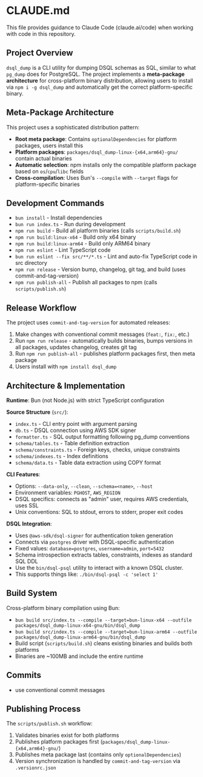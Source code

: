# CLAUDE.md

This file provides guidance to Claude Code (claude.ai/code) when working with code in this repository.

## Project Overview

`dsql_dump` is a CLI utility for dumping DSQL schemas as SQL, similar to what `pg_dump` does for PostgreSQL. The project implements a **meta-package architecture** for cross-platform binary distribution, allowing users to install via `npm i -g dsql_dump` and automatically get the correct platform-specific binary.

## Meta-Package Architecture

This project uses a sophisticated distribution pattern:

- **Root meta package**: Contains `optionalDependencies` for platform packages, users install this
- **Platform packages**: `packages/dsql_dump-linux-{x64,arm64}-gnu/` contain actual binaries
- **Automatic selection**: npm installs only the compatible platform package based on `os`/`cpu`/`libc` fields
- **Cross-compilation**: Uses Bun's `--compile` with `--target` flags for platform-specific binaries

## Development Commands

- `bun install` - Install dependencies
- `bun run index.ts` - Run during development
- `npm run build` - Build all platform binaries (calls `scripts/build.sh`)
- `npm run build:linux-x64` - Build only x64 binary
- `npm run build:linux-arm64` - Build only ARM64 binary
- `npm run eslint` - Lint TypeScript code
- `bun run eslint --fix src/**/*.ts` - Lint and auto-fix TypeScript code in src directory
- `npm run release` - Version bump, changelog, git tag, and build (uses commit-and-tag-version)
- `npm run publish-all` - Publish all packages to npm (calls `scripts/publish.sh`)

## Release Workflow

The project uses `commit-and-tag-version` for automated releases:

1. Make changes with conventional commit messages (`feat:`, `fix:`, etc.)
2. Run `npm run release` - automatically builds binaries, bumps versions in all packages, updates changelog, creates git tag
3. Run `npm run publish-all` - publishes platform packages first, then meta package
4. Users install with `npm install dsql_dump`

## Architecture & Implementation

**Runtime**: Bun (not Node.js) with strict TypeScript configuration

**Source Structure** (`src/`):
- `index.ts` - CLI entry point with argument parsing
- `db.ts` - DSQL connection using AWS SDK signer
- `formatter.ts` - SQL output formatting following pg_dump conventions
- `schema/tables.ts` - Table definition extraction
- `schema/constraints.ts` - Foreign keys, checks, unique constraints
- `schema/indexes.ts` - Index definitions
- `schema/data.ts` - Table data extraction using COPY format

**CLI Features**:
- Options: `--data-only`, `--clean`, `--schema=<name>`, `--host`
- Environment variables: `PGHOST`, `AWS_REGION`
- DSQL specifics: connects as "admin" user, requires AWS credentials, uses SSL
- Unix conventions: SQL to stdout, errors to stderr, proper exit codes

**DSQL Integration**:
- Uses `@aws-sdk/dsql-signer` for authentication token generation
- Connects via `postgres` driver with DSQL-specific authentication
- Fixed values: `database=postgres`, `username=admin`, `port=5432`
- Schema introspection extracts tables, constraints, indexes as standard SQL DDL
- Use the `bin/dsql-psql` utility to interact with a known DSQL cluster.
- This supports things like: `./bin/dsql-psql -c 'select 1'`

## Build System

Cross-platform binary compilation using Bun:
- `bun build src/index.ts --compile --target=bun-linux-x64 --outfile packages/dsql_dump-linux-x64-gnu/bin/dsql_dump`
- `bun build src/index.ts --compile --target=bun-linux-arm64 --outfile packages/dsql_dump-linux-arm64-gnu/bin/dsql_dump`
- Build script (`scripts/build.sh`) cleans existing binaries and builds both platforms
- Binaries are ~100MB and include the entire runtime

## Commits
- use conventional commit messages

## Publishing Process

The `scripts/publish.sh` workflow:
1. Validates binaries exist for both platforms
2. Publishes platform packages first (`packages/dsql_dump-linux-{x64,arm64}-gnu/`)
3. Publishes meta package last (contains only `optionalDependencies`)
4. Version synchronization is handled by `commit-and-tag-version` via `.versionrc.json`
